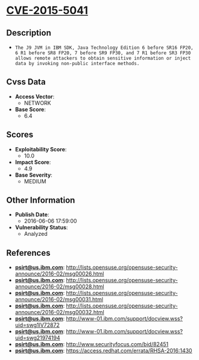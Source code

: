 
# [CVE-2015-5041](https://cve.mitre.org/cgi-bin/cvename.cgi?name=CVE-2015-5041)

## Description

- `The J9 JVM in IBM SDK, Java Technology Edition 6 before SR16 FP20, 6 R1 before SR8 FP20, 7 before SR9 FP30, and 7 R1 before SR3 FP30 allows remote attackers to obtain sensitive information or inject data by invoking non-public interface methods.`

## Cvss Data

- **Access Vector**:
  - NETWORK
- **Base Score**:
  - 6.4

## Scores

- **Exploitability Score**:
  - 10.0
- **Impact Score**:
  - 4.9
- **Base Severity**:
  - MEDIUM

## Other Information

- **Publish Date**:
  - 2016-06-06 17:59:00
- **Vulnerability Status**:
  - Analyzed

## References

- **psirt@us.ibm.com**: http://lists.opensuse.org/opensuse-security-announce/2016-02/msg00026.html
- **psirt@us.ibm.com**: http://lists.opensuse.org/opensuse-security-announce/2016-02/msg00028.html
- **psirt@us.ibm.com**: http://lists.opensuse.org/opensuse-security-announce/2016-02/msg00031.html
- **psirt@us.ibm.com**: http://lists.opensuse.org/opensuse-security-announce/2016-02/msg00032.html
- **psirt@us.ibm.com**: http://www-01.ibm.com/support/docview.wss?uid=swg1IV72872
- **psirt@us.ibm.com**: http://www-01.ibm.com/support/docview.wss?uid=swg21974194
- **psirt@us.ibm.com**: http://www.securityfocus.com/bid/82451
- **psirt@us.ibm.com**: https://access.redhat.com/errata/RHSA-2016:1430
